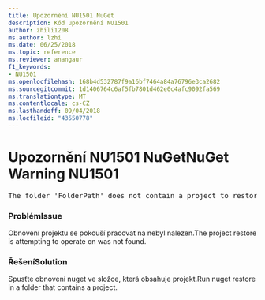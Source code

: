 ```yaml
---
title: Upozornění NU1501 NuGet
description: Kód upozornění NU1501
author: zhili1208
ms.author: lzhi
ms.date: 06/25/2018
ms.topic: reference
ms.reviewer: anangaur
f1_keywords:
- NU1501
ms.openlocfilehash: 168b4d532787f9a16bf7464a84a76796e3ca2682
ms.sourcegitcommit: 1d1406764c6af5fb7801d462e0c4afc9092fa569
ms.translationtype: MT
ms.contentlocale: cs-CZ
ms.lasthandoff: 09/04/2018
ms.locfileid: "43550778"
---
```

# <a name="nuget-warning-nu1501"></a><span data-ttu-id="b5faa-103">Upozornění NU1501 NuGet</span><span class="sxs-lookup"><span data-stu-id="b5faa-103">NuGet Warning NU1501</span></span>

<pre>The folder 'FolderPath' does not contain a project to restore.</pre>


### <a name="issue"></a><span data-ttu-id="b5faa-104">Problém</span><span class="sxs-lookup"><span data-stu-id="b5faa-104">Issue</span></span>
<span data-ttu-id="b5faa-105">Obnovení projektu se pokouší pracovat na nebyl nalezen.</span><span class="sxs-lookup"><span data-stu-id="b5faa-105">The project restore is attempting to operate on was not found.</span></span> 

### <a name="solution"></a><span data-ttu-id="b5faa-106">Řešení</span><span class="sxs-lookup"><span data-stu-id="b5faa-106">Solution</span></span>
<span data-ttu-id="b5faa-107">Spusťte obnovení nuget ve složce, která obsahuje projekt.</span><span class="sxs-lookup"><span data-stu-id="b5faa-107">Run nuget restore in a folder that contains a project.</span></span> 
